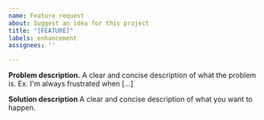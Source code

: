 ```yaml
---
name: Feature request
about: Suggest an idea for this project
title: "[FEATURE]"
labels: enhancement
assignees: ''

---
```


**Problem description.**
A clear and concise description of what the problem is. Ex. I'm always frustrated when [...]

**Solution description**
A clear and concise description of what you want to happen.
